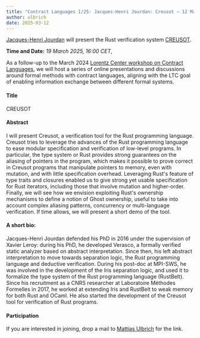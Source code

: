 ```yaml
---
title: "Contract Languages I/25: Jacques-Henri Jourdan: Creusot – 12 March 2025"
author: ulbrich
date: 2025-03-12
---
```


[Jacques-Henri Jourdan](https://jhjourdan.mketjh.fr/) will present the
Rust verification system [CREUSOT](https://github.com/creusot-rs/creusot).

**Time and Date:** *19 March 2025, 16:00 CET*,

<!--more-->

As a follow-up to the March 2024 [Lorentz Center workshop on Contract
Languages](https://www.lorentzcenter.nl/contract-languages.html), we
will host a series of online presentations and discussions around
formal methods with contract languages, aligning with the LTC goal of
enabling information exchange between different formal systems.

#### Title

CREUSOT

#### Abstract

I will present Creusot, a verification tool for the Rust programming
language. Creusot tries to leverage the advances of the Rust programming
language to ease modular specification and verification of low-level
programs. In particular, the type system or Rust provides strong
guarantees on the aliasing of pointers in the program, which makes it
possible to prove correct in Creusot programs that manipulate pointers
to memory, even with mutation, and with little specification overhead.
Leveraging Rust's feature of type traits and closures enabled us to give
strong yet usable specification for Rust iterators, including those that
involve mutation and higher-order. Finally, we will see how we envision
exploiting Rust's ownership mechanisms to define a notion of Ghost
ownership, useful to take into account complex aliasing patterns,
concurrency or multi-language verification.
If time allows, we will present a short demo of the tool.


#### A short bio:

Jacques-Henri Jourdan defended his PhD in 2016 under the supervision of
Xavier Leroy: during his PhD, he developed Verasco, a formally verified
static analyzer based on abstract interpretation. Since then, his left
abstract interpretation to move towards separation logic, the Rust
programming language and deductive verification. During his post-doc at
MPI-SWS, he was involved in the development of the Iris separation
logic, and used it to formalize the type system of the Rust programming
language (RustBelt). Since his recruitment as a CNRS researcher at
Laboratoire Méthodes Formelles in 2017, he worked at extending Iris and
RustBelt to weak memory for both Rust and OCaml. He also started the
development of the Creusot tool for verification of Rust programs.

#### Participation

If you are interested in joining, drop a mail to [Mattias
Ulbrich](mailto:ulbrich@kit.edu) for the link.
